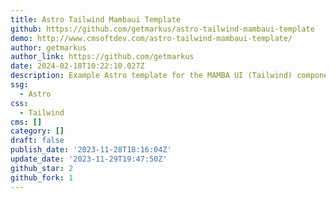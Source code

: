```yaml
---
title: Astro Tailwind Mambaui Template
github: https://github.com/getmarkus/astro-tailwind-mambaui-template
demo: http://www.cmsoftdev.com/astro-tailwind-mambaui-template/
author: getmarkus
author_link: https://github.com/getmarkus
date: 2024-02-18T10:22:10.027Z
description: Example Astro template for the MAMBA UI (Tailwind) component library
ssg:
  - Astro
css:
  - Tailwind
cms: []
category: []
draft: false
publish_date: '2023-11-28T18:16:04Z'
update_date: '2023-11-29T19:47:50Z'
github_star: 2
github_fork: 1
---
```

